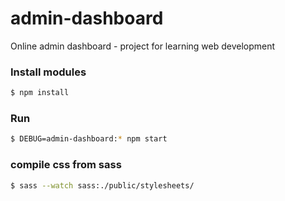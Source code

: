 # admin-dashboard
Online admin dashboard - project for learning web development

### Install modules
```sh
$ npm install
```

### Run
```sh
$ DEBUG=admin-dashboard:* npm start
```
### compile css from sass
```sh
$ sass --watch sass:./public/stylesheets/
```